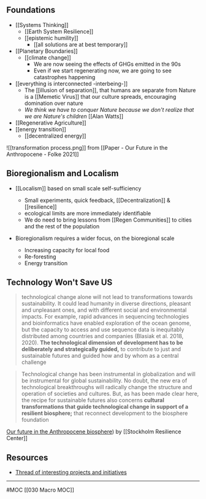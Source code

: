 ## Foundations
- [[Systems Thinking]]
	- [[Earth System Resilience]]
	- [[epistemic humility]]
		- [[all solutions are at best temporary]]
- [[Planetary Boundaries]]
	- [[climate change]]
		- We are now seeing the effects of GHGs emitted in the 90s
		- Even if we start regenerating now, we are going to see catastrophes happening
- [[everything is interconnected -interbeing-]]
	- The [[illusion of separation]], that humans are separate from Nature is a [[Memetic Virus]] that our culture spreads, encouraging domination over nature
	- *We think we have to conquer Nature because we don't realize that we are Nature's children* [[Alan Watts]]
- [[Regenerative Agriculture]]
- [[energy transition]]
	- [[decentralized energy]]

![[transformation process.png]]
from [[Paper - Our Future in the Anthropocene - Folke 2021]]

## Bioregionalism and Localism
- [[Localism]] based on small scale self-sufficiency
	- Small experiments, quick feedback, [[Decentralization]] & [[resilience]]
	- ecological limits are more immediately identifiable
	- We do need to bring lessons from [[Regen Communities]] to cities and the rest of the population

- Bioregionalism requires a wider focus, on the bioregional scale
	- Increasing capacity for local food
	- Re-foresting
	- Energy transition

## Technology  Won't Save US
> technological change alone will not lead to transformations towards sustainability. It could lead humanity in diverse directions, pleasant and unpleasant ones, and with different social and environmental impacts. For example, rapid advances in sequencing technologies and bioinformatics have enabled exploration of the ocean genome, but the capacity to access and use sequence data is inequitably distributed among countries and companies (Blasiak et al. 2018, 2020). **The technological dimension of development has to be deliberately and strategically guided,** to contribute to just and sustainable futures and guided how and by whom as a central challenge

> Technological change has been instrumental in globalization and will be instrumental for global sustainability. No doubt, the new era of technological breakthroughs will radically change the structure and operation of societies and cultures. But, as has been made clear here, the recipe for sustainable futures also concerns **cultural transformations that guide technological change in support of a resilient biosphere;** that reconnect development to the biosphere foundation

[Our future in the Anthropocene biosphere](https://link.springer.com/article/10.1007/s13280-021-01544-8)) by [[Stockholm Resilience Center]]

## Resources
- [Thread of interesting projects and initiatives](https://twitter.com/giorgiop_/status/1368983685404430341)
-------------------
#MOC [[030 Macro MOC]]